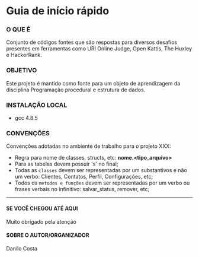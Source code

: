 # Guia de início rápido

### O QUE É
Conjunto de códigos fontes que são respostas para diversos desafíos presentes em ferramentas como URI Online Judge, Open Kattis, The Huxley e HackerRank.

### OBJETIVO
Este projeto é mantido como fonte para um objeto de aprendizagem da disciplina Programação procedural e estrutura de dados.

### INSTALAÇÃO LOCAL
* gcc 4.8.5

### CONVENÇÕES
Convenções adotadas no ambiente de trabalho para o projeto XXX:
* Regra para nome de classes, structs, etc: **nome.<tipo_arquivo>**
* Para as tabelas devem possuir 's' no final;
* Todas as `classes` devem ser representadas por um substantivos e não um verbo: Clientes, Contatos, Perfil, Configurações, etc;
* Todos os `metodos e funções` devem ser representadas por um verbo ou frases verbais no infinitivo: salvar_status, remover, etc;

----------------------------
#### SE VOCÊ CHEGOU ATÉ AQUI
Muito obrigado pela atenção

#### SOBRE O AUTOR/ORGANIZADOR
Danilo Costa
